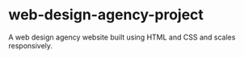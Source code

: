# web-design-agency-project
A web design agency website built using HTML and CSS and scales responsively. 
